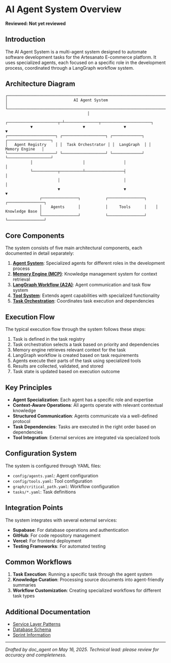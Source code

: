 # AI Agent System Overview
**Reviewed: Not yet reviewed**

## Introduction

The AI Agent System is a multi-agent system designed to automate software development tasks for the Artesanato E-commerce platform. It uses specialized agents, each focused on a specific role in the development process, coordinated through a LangGraph workflow system.

## Architecture Diagram

```
┌─────────────────────────────────────────────────────────────────────────┐
│                             AI Agent System                             │
└─────────────────────────────────────────────────────────────────────────┘
                                    │
           ┌──────────────────────┬─┴───────────────┬──────────────────────┐
           ▼                      ▼                 ▼                      ▼
┌─────────────────────┐ ┌───────────────────┐ ┌─────────────┐ ┌───────────────────┐
│   Agent Registry    │ │  Task Orchestrator │ │  LangGraph  │ │   Memory Engine   │
└─────────────────────┘ └───────────────────┘ └─────────────┘ └───────────────────┘
           │                      │                 │                      │
           └───────────┬──────────┴─────────────────┤                      │
                       │                            │                      │
                       ▼                            ▼                      ▼
               ┌────────────────┐           ┌────────────────┐    ┌────────────────┐
               │    Agents      │           │     Tools      │    │ Knowledge Base │
               └────────────────┘           └────────────────┘    └────────────────┘
```

## Core Components

The system consists of five main architectural components, each documented in detail separately:

1. **[Agent System](agent-system-architecture.md)**: Specialized agents for different roles in the development process
2. **[Memory Engine (MCP)](memory-engine-architecture.md)**: Knowledge management system for context retrieval
3. **[LangGraph Workflow (A2A)](langgraph-workflow-architecture.md)**: Agent communication and task flow system
4. **[Tool System](tool-system-architecture.md)**: Extends agent capabilities with specialized functionality
5. **[Task Orchestration](task-orchestration-architecture.md)**: Coordinates task execution and dependencies

## Execution Flow

The typical execution flow through the system follows these steps:

1. Task is defined in the task registry
2. Task orchestration selects a task based on priority and dependencies
3. Memory engine retrieves relevant context for the task
4. LangGraph workflow is created based on task requirements
5. Agents execute their parts of the task using specialized tools
6. Results are collected, validated, and stored
7. Task state is updated based on execution outcome

## Key Principles

- **Agent Specialization**: Each agent has a specific role and expertise
- **Context-Aware Operations**: All agents operate with relevant contextual knowledge
- **Structured Communication**: Agents communicate via a well-defined protocol
- **Task Dependencies**: Tasks are executed in the right order based on dependencies
- **Tool Integration**: External services are integrated via specialized tools

## Configuration System

The system is configured through YAML files:

- `config/agents.yaml`: Agent configuration
- `config/tools.yaml`: Tool configuration
- `graph/critical_path.yaml`: Workflow configuration
- `tasks/*.yaml`: Task definitions

## Integration Points

The system integrates with several external services:

- **Supabase**: For database operations and authentication
- **GitHub**: For code repository management
- **Vercel**: For frontend deployment
- **Testing Frameworks**: For automated testing

## Common Workflows

1. **Task Execution**: Running a specific task through the agent system
2. **Knowledge Curation**: Processing source documents into agent-friendly summaries
3. **Workflow Customization**: Creating specialized workflows for different task types

## Additional Documentation

- [Service Layer Patterns](../patterns/service-layer-overview.md)
- [Database Schema](../db/db-schema-summary.md)
- [Sprint Information](../sprint/sprint-phase0-summary.md)

---
*Drafted by doc_agent on May 16, 2025. Technical lead: please review for accuracy and completeness.*
